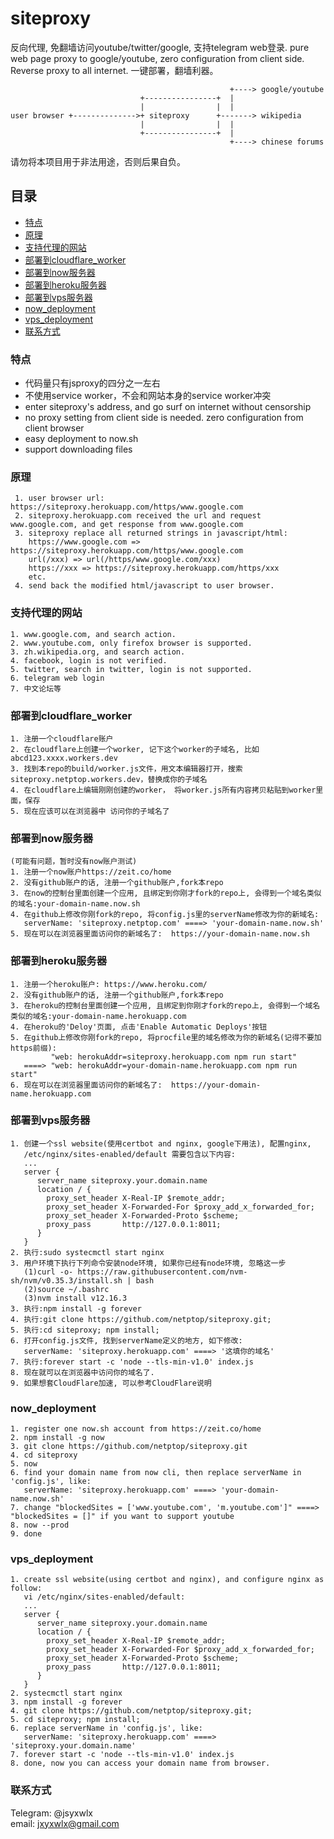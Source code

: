 # siteproxy
反向代理, 免翻墙访问youtube/twitter/google, 支持telegram web登录.
pure web page proxy to google/youtube, zero configuration from client side. Reverse proxy to all internet. 一键部署，翻墙利器。

```
                                                 +----> google/youtube
                             +----------------+  |
                             |                |  |
user browser +-------------->+ siteproxy      +-------> wikipedia
                             |                |  |
                             +----------------+  |
                                                 +----> chinese forums
```
请勿将本项目用于非法用途，否则后果自负。

## 目录

- [特点](#特点)
- [原理](#原理)
- [支持代理的网站](#支持代理的网站)
- [部署到cloudflare_worker](#部署到cloudflare_worker)
- [部署到now服务器](#部署到now服务器)
- [部署到heroku服务器](#部署到heroku服务器)
- [部署到vps服务器](#部署到vps服务器)
- [now_deployment](#now_deployment)
- [vps_deployment](#vps_deployment)
- [联系方式](#联系方式)

### 特点
- 代码量只有jsproxy的四分之一左右
- 不使用service worker，不会和网站本身的service worker冲突
- enter siteproxy's address, and go surf on internet without censorship
- no proxy setting from client side is needed. zero configuration from client browser
- easy deployment to now.sh
- support downloading files

### 原理
```
 1. user browser url: https://siteproxy.herokuapp.com/https/www.google.com
 2. siteproxy.herokuapp.com received the url and request www.google.com, and get response from www.google.com
 3. siteproxy replace all returned strings in javascript/html:
    https://www.google.com => https://siteproxy.herokuapp.com/https/www.google.com
    url(/xxx) => url(/https/www.google.com/xxx)
    https://xxx => https://siteproxy.herokuapp.com/https/xxx
    etc.
 4. send back the modified html/javascript to user browser.
```

### 支持代理的网站
```
1. www.google.com, and search action.
2. www.youtube.com, only firefox browser is supported.
3. zh.wikipedia.org, and search action.
4. facebook, login is not verified.
5. twitter, search in twitter, login is not supported.
6. telegram web login
7. 中文论坛等
```
### 部署到cloudflare_worker
```
1. 注册一个cloudflare账户
2. 在cloudflare上创建一个worker, 记下这个worker的子域名, 比如 abcd123.xxxx.workers.dev
3. 找到本repo的build/worker.js文件，用文本编辑器打开，搜索siteproxy.netptop.workers.dev，替换成你的子域名
4. 在cloudflare上编辑刚刚创建的worker， 将worker.js所有内容拷贝粘贴到worker里面，保存
5. 现在应该可以在浏览器中 访问你的子域名了
```
### 部署到now服务器
```
(可能有问题，暂时没有now账户测试)
1. 注册一个now账户https://zeit.co/home
2. 没有github账户的话, 注册一个github账户,fork本repo
3. 在now的控制台里面创建一个应用, 且绑定到你刚才fork的repo上, 会得到一个域名类似的域名:your-domain-name.now.sh
4. 在github上修改你刚fork的repo, 将config.js里的serverName修改为你的新域名:
   serverName: 'siteproxy.netptop.com' ====> 'your-domain-name.now.sh'
5. 现在可以在浏览器里面访问你的新域名了:  https://your-domain-name.now.sh
```
### 部署到heroku服务器
```
1. 注册一个heroku账户: https://www.heroku.com/
2. 没有github账户的话, 注册一个github账户,fork本repo
3. 在heroku的控制台里面创建一个应用, 且绑定到你刚才fork的repo上, 会得到一个域名类似的域名:your-domain-name.herokuapp.com
4. 在heroku的'Deloy'页面, 点击'Enable Automatic Deploys'按钮
5. 在github上修改你刚fork的repo, 将procfile里的域名修改为你的新域名(记得不要加https前缀):
         "web: herokuAddr=siteproxy.herokuapp.com npm run start"
   ====> "web: herokuAddr=your-domain-name.herokuapp.com npm run start"
6. 现在可以在浏览器里面访问你的新域名了:  https://your-domain-name.herokuapp.com
```
### 部署到vps服务器
```
1. 创建一个ssl website(使用certbot and nginx, google下用法), 配置nginx,
   /etc/nginx/sites-enabled/default 需要包含以下内容:
   ...
   server {
      server_name siteproxy.your.domain.name
      location / {
        proxy_set_header X-Real-IP $remote_addr;
        proxy_set_header X-Forwarded-For $proxy_add_x_forwarded_for;
        proxy_set_header X-Forwarded-Proto $scheme;
        proxy_pass       http://127.0.0.1:8011;
      }
   }
2. 执行:sudo systecmctl start nginx
3. 用户环境下执行下列命令安装node环境, 如果你已经有node环境, 忽略这一步
   (1)curl -o- https://raw.githubusercontent.com/nvm-sh/nvm/v0.35.3/install.sh | bash
   (2)source ~/.bashrc
   (3)nvm install v12.16.3
3. 执行:npm install -g forever
4. 执行:git clone https://github.com/netptop/siteproxy.git;
5. 执行:cd siteproxy; npm install;
6. 打开config.js文件, 找到serverName定义的地方, 如下修改:
   serverName: 'siteproxy.herokuapp.com' ====> '这填你的域名'
7. 执行:forever start -c 'node --tls-min-v1.0' index.js
8. 现在就可以在浏览器中访问你的域名了.
9. 如果想套CloudFlare加速, 可以参考CloudFlare说明
```

### now_deployment
```
1. register one now.sh account from https://zeit.co/home
2. npm install -g now
3. git clone https://github.com/netptop/siteproxy.git
4. cd siteproxy
5. now
6. find your domain name from now cli, then replace serverName in 'config.js', like:
   serverName: 'siteproxy.herokuapp.com' ====> 'your-domain-name.now.sh'
7. change "blockedSites = ['www.youtube.com', 'm.youtube.com']" ====> "blockedSites = []" if you want to support youtube
8. now --prod
9. done

```
### vps_deployment
```
1. create ssl website(using certbot and nginx), and configure nginx as follow:
   vi /etc/nginx/sites-enabled/default:
   ...
   server {
      server_name siteproxy.your.domain.name
      location / {
        proxy_set_header X-Real-IP $remote_addr;
        proxy_set_header X-Forwarded-For $proxy_add_x_forwarded_for;
        proxy_set_header X-Forwarded-Proto $scheme;
        proxy_pass       http://127.0.0.1:8011;
      }
   }
2. systecmctl start nginx
3. npm install -g forever
4. git clone https://github.com/netptop/siteproxy.git; 
5. cd siteproxy; npm install;
6. replace serverName in 'config.js', like:
   serverName: 'siteproxy.herokuapp.com' ====> 'siteproxy.your.domain.name'
7. forever start -c 'node --tls-min-v1.0' index.js
8. done, now you can access your domain name from browser.
```
### 联系方式
Telegram: @jsyxwlx
<br />
email: jxyxwlx@gmail.com
